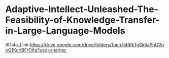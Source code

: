 # Adaptive-Intellect-Unleashed-The-Feasibility-of-Knowledge-Transfer-in-Large-Language-Models
#Data_Link:https://drive.google.com/drive/folders/1uen7eRRkTgSk5aPhGVnoQ1KcrlBFrOXg?usp=sharing
